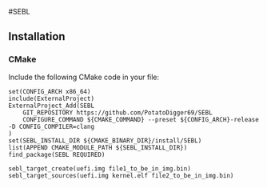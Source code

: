#SEBL

## Installation
### CMake
Include the following CMake code in your file:
```
set(CONFIG_ARCH x86_64)
include(ExternalProject)
ExternalProject_Add(SEBL
	GIT_REPOSITORY https://github.com/PotatoDigger69/SEBL
	CONFIGURE_COMMAND ${CMAKE_COMMAND} --preset ${CONFIG_ARCH}-release -D CONFIG_COMPILER=clang
)
set(SEBL_INSTALL_DIR ${CMAKE_BINARY_DIR}/install/SEBL)
list(APPEND CMAKE_MODULE_PATH ${SEBL_INSTALL_DIR})
find_package(SEBL REQUIRED)

sebl_target_create(uefi.img file1_to_be_in_img.bin)
sebl_target_sources(uefi.img kernel.elf file2_to_be_in_img.bin)
```
